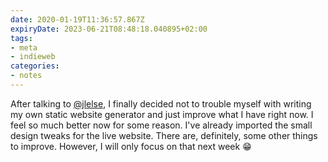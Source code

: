 ```yaml
---
date: 2020-01-19T11:36:57.867Z
expiryDate: 2023-06-21T08:48:18.040895+02:00
tags:
- meta
- indieweb
categories:
- notes
---
```


After talking to [@jlelse](https://jlelse.blog/), I finally decided not to trouble myself with writing my own static website generator and just improve what I have right now. I feel so much better now for some reason. I've already imported the small design tweaks for the live website. There are, definitely, some other things to improve. However, I will only focus on that next week 😁
